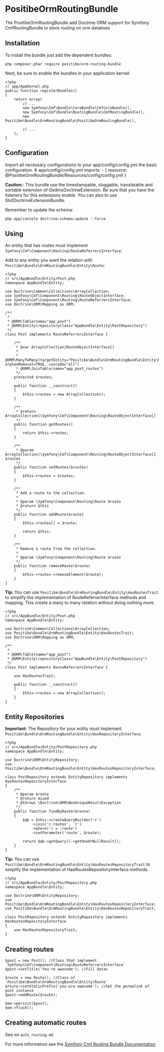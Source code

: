 PositibeOrmRoutingBundle
========================

The PositibeOrmRoutingBundle add Doctrine ORM support for Symfony CmfRoutingBundle to store routing on orm databses

Installation
------------

To install the bundle just add the dependent bundles:

    php composer.phar require positibe/orm-routing-bundle

Next, be sure to enable the bundles in your application kernel:

    <?php
    // app/AppKernel.php
    public function registerBundles()
    {
        return array(
            // ...
            new Symfony\Cmf\Bundle\CoreBundle\CmfCoreBundle(),
            new Symfony\Cmf\Bundle\RoutingBundle\CmfRoutingBundle(),
            new Positibe\Bundle\OrmRoutingBundle\PositibeOrmRoutingBundle(),

            // ...
        );
    }

Configuration
-------------

Import all necessary configurations to your app/config/config.yml the basic configuration.
    # app/config/config.yml
    imports:
        - { resource: @PositibeOrmRoutingBundle/Resources/config/config.yml }

**Caution:**: This bundle use the timestampable, sluggable, translatable and sortable extension of GedmoDoctrineExtension. Be sure that you have the listeners for this extensions enable. You can also to use StofDoctrineExtensionBundle.

Remember to update the schema:

    php app/console doctrine:schema:update --force

Using
-----

An entity that has routes must implement `Symfony\Cmf\Component\Routing\RouteReferrersInterface`.

Add to any entity you want the relation with `Positibe\Bundle\OrmRoutingBundle\Entity\Route`:

    <?php
    // src/AppBundle/Entity/Post.php
    namespace AppBundle\Entity;

    use Doctrine\Common\Collections\ArrayCollection;
    use Symfony\Cmf\Component\Routing\RouteObjectInterface;
    use Symfony\Cmf\Component\Routing\RouteReferrersInterface;
    use Doctrine\ORM\Mapping as ORM;

    /**
     *
     * @ORM\Table(name="app_post")
     * @ORM\Entity(repositoryClass="AppBundle\Entity\PostRepository")
     */
    class Post implements RouteReferrersInterface {

        /**
         * @var ArrayCollection|RouteObjectInterface[]
         *
         * @ORM\ManyToMany(targetEntity="Positibe\Bundle\OrmRoutingBundle\Entity\Route", orphanRemoval=TRUE, cascade="all")
         * @ORM\JoinTable(name="app_post_routes")
         */
        protected $routes;

        public function __construct()
        {
            $this->routes = new ArrayCollection();
        }

        /**
         * @return ArrayCollection|\Symfony\Cmf\Component\Routing\RouteObjectInterface[]
         */
        public function getRoutes()
        {
            return $this->routes;
        }

        /**
         * @param ArrayCollection|\Symfony\Cmf\Component\Routing\RouteObjectInterface[] $routes
         */
        public function setRoutes($routes)
        {
            $this->routes = $routes;
        }

        /**
         * Add a route to the collection.
         *
         * @param \Symfony\Component\Routing\Route $route
         * @return $this
         */
        public function addRoute($route)
        {
            $this->routes[] = $route;

            return $this;
        }

        /**
         * Remove a route from the collection.
         *
         * @param \Symfony\Component\Routing\Route $route
         */
        public function removeRoute($route)
        {
            $this->routes->removeElement($route);
        }
    }

**Tip:** You can use `Positibe\Bundle\OrmRoutingBundle\Entity\HasRoutesTrait` to simplify the implementation of RouteReferrerInterface methods and mapping. This create a many to many relation without doing nothing more.

    <?php
    // src/AppBundle/Entity/Post.php
    namespace AppBundle\Entity;

    use Doctrine\Common\Collections\ArrayCollection;
    use Positibe\Bundle\OrmRoutingBundle\Entity\HasRoutesTrait;
    use Doctrine\ORM\Mapping as ORM;

    /**
     *
     * @ORM\Table(name="app_post")
     * @ORM\Entity(repositoryClass="AppBundle\Entity\PostRepository")
     */
    class Post implements RouteReferrersInterface {

        use HasRoutesTrait;

        public function __construct()
        {
            $this->routes = new ArrayCollection();
        }
    }

Entity Repositories
-------------------

**Important**: The Repository for your entity must implement `Positibe\Bundle\OrmRoutingBundle\Entity\HasRepositoryInterface`.

    <?php
    // src/AppBundle/Entity/PostRepository.php
    namespace AppBundle\Entity;

    use Doctrine\ORM\EntityRepository;
    use Positibe\Bundle\OrmRoutingBundle\Entity\HasRoutesRepositoryInterface;

    class PostRepository extends EntityRepository implements HasRoutesRepositoryInterface
    {
        /**
         * @param $route
         * @return mixed
         * @throws \Doctrine\ORM\NonUniqueResultException
         */
        public function findByRoute($route)
        {
            $qb = $this->createQueryBuilder('c')
                ->join('c.routes', 'r')
                ->where('r = :route')
                ->setParameter('route', $route);

            return $qb->getQuery()->getOneOrNullResult();
        }
    }

**Tip:** You can use `Positibe\Bundle\OrmRoutingBundle\Entity\HasRoutesRepositoryTrait` to simplify the implementation of HasRoutesRepositoryInterface methods.

    <?php
    // src/AppBundle/Entity/PostRepository.php
    namespace AppBundle\Entity;

    use Doctrine\ORM\EntityRepository;
    use Positibe\Bundle\OrmRoutingBundle\Entity\HasRoutesRepositoryInterface;
    use Positibe\Bundle\OrmRoutingBundle\Entity\HasRoutesRepositoryTrait;

    class PostRepository extends EntityRepository implements HasRoutesRepositoryInterface
    {
        use HasRoutesRepositoryTrait;
    }

Creating routes
---------------

    $post = new Post(); //Class that implement `Symfony\Cmf\Component\Routing\RouteReferrersInterface`
    $post->setTitle('You're awesome'); //Fill datas

    $route = new Route(); //Class of `Positibe\Bundle\OrmRoutingBundle\Entity\Route`
    $route->setStaticPrefix('you-are-awesome'); //Set the permalink of post instance
    $post->addRoute($route);

    $em->persist($post);
    $em->flush();

Creating automatic routes
-------------------------

See on `auto_routing.md`.

For more information see the [Symfony Cmf Routing Bundle Documentation](http://symfony.com/doc/master/cmf/bundles/routing/index.html)